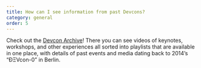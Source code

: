 ```yaml
---
title: How can I see information from past Devcons?
category: general
order: 5
---
```


Check out the [Devcon Archive](https://archive.devcon.org/)! There you can see videos of keynotes, workshops, and other experiences all sorted into playlists that are available in one place, with details of past events and media dating back to 2014’s “ÐΞVcon-0” in Berlin.
